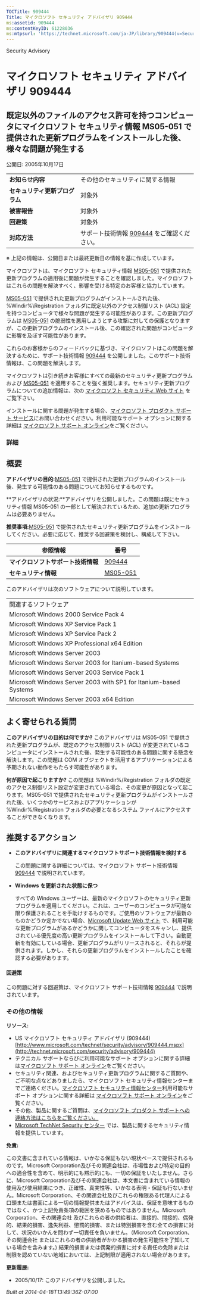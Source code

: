 ```yaml
---
TOCTitle: 909444
Title: マイクロソフト セキュリティ アドバイザリ 909444
ms:assetid: 909444
ms:contentKeyID: 61228036
ms:mtpsurl: 'https://technet.microsoft.com/ja-JP/library/909444(v=Security.10)'
---
```


Security Advisory

マイクロソフト セキュリティ アドバイザリ 909444
===============================================

既定以外のファイルのアクセス許可を持つコンピュータにマイクロソフト セキュリティ情報 MS05-051 で提供された更新プログラムをインストールした後、様々な問題が発生する
-----------------------------------------------------------------------------------------------------------------------------------------------------------------

公開日: 2005年10月17日

|                                |                                                                                      |
|--------------------------------|--------------------------------------------------------------------------------------|
| **お知らせ内容**               | その他のセキュリティに関する情報                                                     |
| **セキュリティ更新プログラム** | 対象外                                                                               |
| **被害報告**                   | 対象外                                                                               |
| **回避策**                     | 対象外                                                                               |
| **対応方法**                   | サポート技術情報 [909444](http://support.microsoft.com/kb/909444) をご確認ください。 |

※ 上記の情報は、公開日または最終更新日の情報を基に作成しています。

マイクロソフトは、マイクロソフト セキュリティ情報 [MS05-051](http://technet.microsoft.com/security/bulletin/ms05-051) で提供された更新プログラムの適用後に問題が発生することを確認しました。マイクロソフトはこれらの問題を解決すべく、影響を受ける特定のお客様と協力しています。

[MS05-051](http://technet.microsoft.com/security/bulletin/ms05-051) で提供された更新プログラムがインストールされた後、%Windir%\\Registration フォルダに既定以外のアクセス制御リスト (ACL) 設定を持つコンピュータで様々な問題が発生する可能性があります。この更新プログラムは [MS05-051](http://technet.microsoft.com/security/bulletin/ms05-051) の脆弱性を悪用しようとする攻撃に対しての保護となりますが、この更新プログラムのインストール後、この確認された問題がコンピュータに影響を及ぼす可能性があります。

これらのお客様からのフィードバックに基づき、マイクロソフトはこの問題を解決するために、サポート技術情報 [909444](http://support.microsoft.com/kb/909444) を公開しました。このサポート技術情報は、この問題を解決します。

マイクロソフトは引き続きお客様にすべての最新のセキュリティ更新プログラムおよび [MS05-051](http://technet.microsoft.com/security/bulletin/ms05-051) を適用することを強く推奨します。セキュリティ更新プログラムについての追加情報は、次の [マイクロソフト セキュリティ Web サイト](http://www.microsoft.com/japan/security/default.mspx) をご覧下さい。

インストールに関する問題が発生する場合、[マイクロソフト プロダクト サポート サービス](http://support.microsoft.com/)にお問い合わせください。利用可能なサポート オプションに関する詳細は [マイクロソフト サポート オンライン](http://support.microsoft.com/)をご覧ください。

### 詳細

概要
----

<span></span>
**アドバイザリの目的:**[MS05-051](http://technet.microsoft.com/security/bulletin/ms05-051) で提供された更新プログラムのインストール後、発生する可能性のある問題についてお知らせするものです。

**アドバイザリの状況:**アドバイザリを公開しました。この問題は既にセキュリティ情報 MS05-051 の一部として解決されているため、追加の更新プログラムは必要ありません。

**推奨事項:**[MS05-051](http://technet.microsoft.com/security/bulletin/ms05-051) で提供されたセキュリティ更新プログラムをインストールしてください。必要に応じて、推奨する回避策を検討し、構成して下さい。

| 参照情報                           | 番号                                                                |
|------------------------------------|---------------------------------------------------------------------|
| **マイクロソフトサポート技術情報** | [909444](http://support.microsoft.com/kb/909444)                    |
| **セキュリティ情報**               | [MS05-051](http://technet.microsoft.com/security/bulletin/ms05-051) |

このアドバイザリは次のソフトウェアについて説明しています。

|                                                                  |
|------------------------------------------------------------------|
| 関連するソフトウェア                                             |
| Microsoft Windows 2000 Service Pack 4                            |
| Microsoft Windows XP Service Pack 1                              |
| Microsoft Windows XP Service Pack 2                              |
| Microsoft Windows XP Professional x64 Edition                    |
| Microsoft Windows Server 2003                                    |
| Microsoft Windows Server 2003 for Itanium-based Systems          |
| Microsoft Windows Server 2003 Service Pack 1                     |
| Microsoft Windows Server 2003 with SP1 for Itanium-based Systems |
| Microsoft Windows Server 2003 x64 Edition                        |

よく寄せられる質問
------------------

<span></span>
**このアドバイザリの目的は何ですか?**
このアドバイザリは MS05-051 で提供された更新プログラムが、既定のアクセス制御リスト (ACL) が変更されているコンピュータにインストールされた後、発生する可能性のある問題に関する懸念を解決します。この問題は COM オブジェクトを活用するアプリケーションによる予期されない動作をもたらす可能性があります。

**何が原因で起こりますか?**
この問題は %Windir%/Registration フォルダの既定のアクセス制御リスト設定が変更されている場合、その変更が原因となって起こります。MS05-051 で提供されたセキュリティ更新プログラムがインストールされた後、いくつかのサービスおよびアプリケーションが %Windir%/Registration フォルダの必要となるシステム ファイルにアクセスすることができなくなります。

推奨するアクション
------------------

<span></span>
-   **このアドバイザリに関連するマイクロソフトサポート技術情報を検討する**

    この問題に関する詳細については、マイクロソフト サポート技術情報 [909444](http://support.microsoft.com/kb/909444) で説明されています。

-   **Windows** **を更新された状態に保つ**

    すべての Windows ユーザーは、最新のマイクロソフトのセキュリティ更新プログラムを適用してください。これは、ユーザーのコンピュータが可能な限り保護されることを手助けするものです。ご使用のソフトウェアが最新のものかどうか定かでない場合、[Microsoft Update Web サイト](http://update.microsoft.com/microsoftupdate/) で、利用可能な更新プログラムがあるかどうかに関してコンピュータをスキャンし、提供されている優先度の高い更新プログラムをインストールして下さい。自動更新を有効にしている場合、更新プログラムがリリースされると、それらが提供されます。しかし、それらの更新プログラムをインストールしたことを確認する必要があります。

#### 回避策

この問題に対する回避策は、マイクロソフト サポート技術情報 [909444](http://support.microsoft.com/kb/909444) で説明されています。

### その他の情報

**リソース:**

-   US マイクロソフト セキュリティ アドバイザリ (909444)
    [http://www.microsoft.com/technet/security/advisory/909444.mspx](http://technet.microsoft.com/security/advisory/909444)
-   テクニカル サポートならびに利用可能なサポート オプションに関する詳細は[マイクロソフト サポート オンライン](http://support.microsoft.com/)をご覧ください。
-   セキュリティ関連、およびセキュリティ更新プログラムに関するご質問や、ご不明な点などありましたら、マイクロソフト セキュリティ情報センターまでご連絡ください。[マイクロソフト セキュリティ情報センター](http://www.microsoft.com/japan/security/sicinfo.mspx)利用可能なサポート オプションに関する詳細は [マイクロソフト サポート オンライン](http://support.microsoft.com/)をご覧ください。
-   その他、製品に関するご質問は、[マイクロソフト プロダクト サポートへの連絡方法はこちらをご覧ください。](http://support.microsoft.com/select/?target=assistance)
-   [Microsoft TechNet Security センター](http://technet.microsoft.com/ja-jp/security/default.aspx) では、製品に関するセキュリティ情報を提供しています。

**免責:**

この文書に含まれている情報は、いかなる保証もない現状ベースで提供されるものです。Microsoft Corporation及びその関連会社は、市場性および特定の目的への適合性を含めて、明示的にも黙示的にも、一切の保証をいたしません。さらに、Microsoft Corporation及びその関連会社は、本文書に含まれている情報の使用及び使用結果につき、正確性、真実性等、いかなる表明・保証も行ないません。Microsoft Corporation、その関連会社及びこれらの権限ある代理人による口頭または書面による一切の情報提供またはアドバイスは、保証を意味するものではなく、かつ上記免責条項の範囲を狭めるものではありません。Microsoft Corporation、その関連会社 及びこれらの者の供給者は、直接的、間接的、偶発的、結果的損害、逸失利益、懲罰的損害、または特別損害を含む全ての損害に対して、状況のいかんを問わず一切責任を負いません。（Microsoft Corporation、その関連会社 またはこれらの者の供給者がかかる損害の発生可能性を了知している場合を含みます。) 結果的損害または偶発的損害に対する責任の免除または制限を認めていない地域においては、上記制限が適用されない場合があります。

**更新履歴:**

-   2005/10/17: このアドバイザリを公開しました。

*Built at 2014-04-18T13:49:36Z-07:00*
